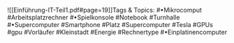 
![[Einführung-IT-Teil1.pdf#page=19]]Tags & Topics:
   #•Mikrocomput
   #Arbeitsplatzrechner
   #•Spielkonsole
   #Notebook
   #Turnhalle
   #•Supercomputer
   #Smartphone
   #Platz
   #Supercomputer
   #Tesla
   #GPUs
   #gpu
   #Vorläufer
   #Kleinstadt
   #Energie
   #Rechnertype
   #•Einplatinencomputer